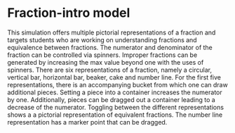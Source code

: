 # Fraction-intro model

This simulation offers multiple pictorial representations of a fraction and targets students who are working on 
understanding fractions and equivalence between fractions. The numerator and denominator of the fraction can be 
controlled via spinners. Improper fractions can be generated by increasing the max value beyond one with the uses 
of spinners. There are six representations of a fraction, namely a circular, vertical bar, horizontal bar, beaker, 
cake and number line. For the first five representations, there is an accompanying bucket from which one can draw 
additional pieces. Setting a piece into a container increases the numerator by one. Additionally, pieces can be 
dragged out a container leading to a decrease of the numerator.  Toggling between the different representations
shows a a pictorial representation of equivalent fractions. The number line representation has a marker point that 
can be dragged. 

